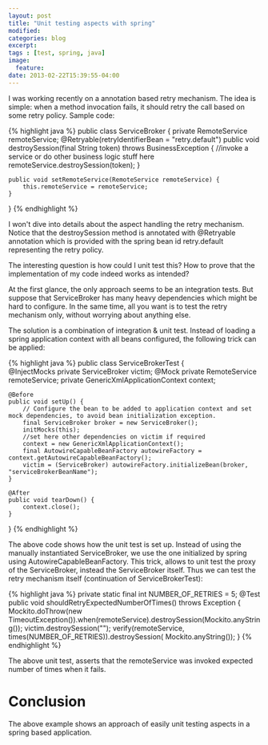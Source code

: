 ```yaml
---
layout: post
title: "Unit testing aspects with spring"
modified:
categories: blog
excerpt:
tags : [test, spring, java]
image:
  feature:
date: 2013-02-22T15:39:55-04:00
---
```



I was working recently on a annotation based retry mechanism. The idea is simple: when a method invocation fails, it should retry the call based on some retry policy. Sample code:

{% highlight java %}
public class ServiceBroker {
    private RemoteService remoteService;
    @Retryable(retryIdentifierBean = "retry.default")
    public void destroySession(final String token) throws BusinessException {
        //invoke a service or do other business logic stuff here
        remoteService.destroySession(token); 
    }

    public void setRemoteService(RemoteService remoteService) {
        this.remoteService = remoteService;
    }
}
{% endhighlight %}

I won't dive into details about the aspect handling the retry mechanism. Notice that the destroySession method is annotated with @Retryable annotation which is provided with the spring bean id retry.default representing the retry policy.

The interesting question is how could I unit test this? How to prove that the implementation of my code indeed works as intended?

At the first glance, the only approach seems to be an integration tests. But suppose that ServiceBroker has many heavy dependencies which might be hard to configure. In the same time, all you want is to test the retry mechanism only, without worrying about anything else.

The solution is a combination of integration & unit test. Instead of loading a spring application context with all beans configured, the following trick can be applied:

{% highlight java %}
public class ServiceBrokerTest {    
    @InjectMocks
    private ServiceBroker victim;
    @Mock
    private RemoteService remoteService;
    private GenericXmlApplicationContext context;

    @Before
    public void setUp() {
        // Configure the bean to be added to application context and set mock dependencies, to avoid bean initialization exception.
        final ServiceBroker broker = new ServiceBroker();
        initMocks(this);
        //set here other dependencies on victim if required
        context = new GenericXmlApplicationContext();
        final AutowireCapableBeanFactory autowireFactory = context.getAutowireCapableBeanFactory();
        victim = (ServiceBroker) autowireFactory.initializeBean(broker, "serviceBrokerBeanName");
    }

    @After
    public void tearDown() {
        context.close();
    }
}
{% endhighlight %}

The above code shows how the unit test is set up. Instead of using the manually instantiated ServiceBroker, we use the one initialized by spring using AutowireCapableBeanFactory. This trick, allows to unit test the proxy of the ServiceBroker, instead the ServiceBroker itself. Thus we can test the retry mechanism itself (continuation of ServiceBrokerTest):

{% highlight java %}
private static final int NUMBER_OF_RETRIES = 5;
@Test
public void shouldRetryExpectedNumberOfTimes() throws Exception {
    Mockito.doThrow(new TimeoutException()).when(remoteService).destroySession(Mockito.anyString());
    victim.destroySession("");
    verify(remoteService, times(NUMBER_OF_RETRIES)).destroySession( Mockito.anyString());
}
{% endhighlight %}

The above unit test, asserts that the remoteService was invoked expected number of times when it fails.

# Conclusion 
The above example shows an approach of easily unit testing aspects in a spring based application.

